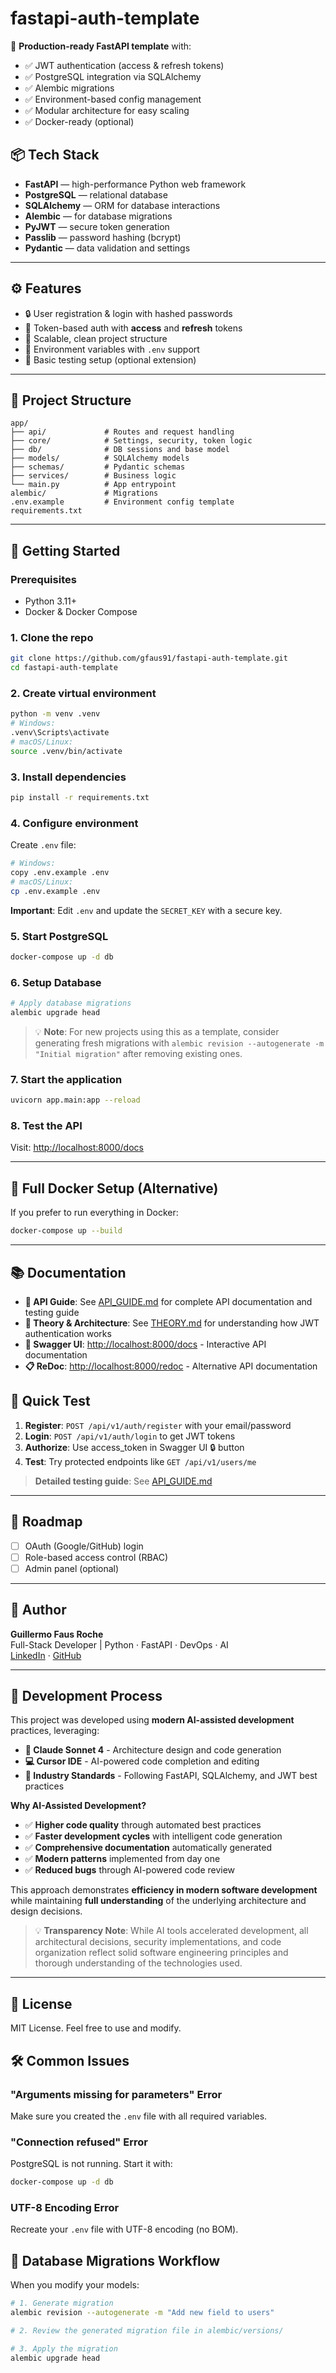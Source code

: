 # fastapi-auth-template

🚀 **Production-ready FastAPI template** with:

- ✅ JWT authentication (access & refresh tokens)
- ✅ PostgreSQL integration via SQLAlchemy
- ✅ Alembic migrations
- ✅ Environment-based config management
- ✅ Modular architecture for easy scaling
- ✅ Docker-ready (optional)

## 📦 Tech Stack

- **FastAPI** — high-performance Python web framework
- **PostgreSQL** — relational database
- **SQLAlchemy** — ORM for database interactions
- **Alembic** — for database migrations
- **PyJWT** — secure token generation
- **Passlib** — password hashing (bcrypt)
- **Pydantic** — data validation and settings

---

## ⚙️ Features

- 🔒 User registration & login with hashed passwords  
- 🔁 Token-based auth with **access** and **refresh** tokens  
- 🧩 Scalable, clean project structure  
- 🔧 Environment variables with `.env` support  
- 🧪 Basic testing setup (optional extension)

---

## 📂 Project Structure

```
app/
├── api/             # Routes and request handling
├── core/            # Settings, security, token logic
├── db/              # DB sessions and base model
├── models/          # SQLAlchemy models
├── schemas/         # Pydantic schemas
├── services/        # Business logic
└── main.py          # App entrypoint
alembic/             # Migrations
.env.example         # Environment config template
requirements.txt
```

---

## 🚀 Getting Started

### Prerequisites
- Python 3.11+
- Docker & Docker Compose

### 1. Clone the repo

```bash
git clone https://github.com/gfaus91/fastapi-auth-template.git
cd fastapi-auth-template
```

### 2. Create virtual environment

```bash
python -m venv .venv
# Windows:
.venv\Scripts\activate
# macOS/Linux:
source .venv/bin/activate
```

### 3. Install dependencies

```bash
pip install -r requirements.txt
```

### 4. Configure environment

Create `.env` file:

```bash
# Windows:
copy .env.example .env
# macOS/Linux:
cp .env.example .env
```

**Important**: Edit `.env` and update the `SECRET_KEY` with a secure key.

### 5. Start PostgreSQL

```bash
docker-compose up -d db
```

### 6. Setup Database

```bash
# Apply database migrations
alembic upgrade head
```

> 💡 **Note**: For new projects using this as a template, consider generating fresh migrations with `alembic revision --autogenerate -m "Initial migration"` after removing existing ones.

### 7. Start the application

```bash
uvicorn app.main:app --reload
```

### 8. Test the API

Visit: [http://localhost:8000/docs](http://localhost:8000/docs)

---

## 🐳 Full Docker Setup (Alternative)

If you prefer to run everything in Docker:

```bash
docker-compose up --build
```

---

## 📚 Documentation

- **📖 API Guide**: See [API_GUIDE.md](./API_GUIDE.md) for complete API documentation and testing guide
- **🧠 Theory & Architecture**: See [THEORY.md](./THEORY.md) for understanding how JWT authentication works
- **🔗 Swagger UI**: [http://localhost:8000/docs](http://localhost:8000/docs) - Interactive API documentation
- **📋 ReDoc**: [http://localhost:8000/redoc](http://localhost:8000/redoc) - Alternative API documentation

## 🧪 Quick Test

1. **Register**: `POST /api/v1/auth/register` with your email/password
2. **Login**: `POST /api/v1/auth/login` to get JWT tokens
3. **Authorize**: Use access_token in Swagger UI 🔒 button
4. **Test**: Try protected endpoints like `GET /api/v1/users/me`

> **Detailed testing guide**: See [API_GUIDE.md](./API_GUIDE.md)

---

## 📌 Roadmap

- [ ] OAuth (Google/GitHub) login
- [ ] Role-based access control (RBAC)
- [ ] Admin panel (optional)

---

## 👤 Author

**Guillermo Faus Roche**  
Full-Stack Developer | Python · FastAPI · DevOps · AI  
[LinkedIn](https://www.linkedin.com/in/guillermofausroche) · [GitHub](https://github.com/gfaus91)

---

## 🤖 Development Process

This project was developed using **modern AI-assisted development** practices, leveraging:

- **🧠 Claude Sonnet 4** - Architecture design and code generation
- **💻 Cursor IDE** - AI-powered code completion and editing
- **🔧 Industry Standards** - Following FastAPI, SQLAlchemy, and JWT best practices

**Why AI-Assisted Development?**
- ✅ **Higher code quality** through automated best practices
- ✅ **Faster development cycles** with intelligent code generation  
- ✅ **Comprehensive documentation** automatically generated
- ✅ **Modern patterns** implemented from day one
- ✅ **Reduced bugs** through AI-powered code review

This approach demonstrates **efficiency in modern software development** while maintaining **full understanding** of the underlying architecture and design decisions.

> 💡 **Transparency Note**: While AI tools accelerated development, all architectural decisions, security implementations, and code organization reflect solid software engineering principles and thorough understanding of the technologies used.

---

## 📝 License

MIT License. Feel free to use and modify.

## 🛠️ Common Issues

### "Arguments missing for parameters" Error
Make sure you created the `.env` file with all required variables.

### "Connection refused" Error
PostgreSQL is not running. Start it with:
```bash
docker-compose up -d db
```

### UTF-8 Encoding Error
Recreate your `.env` file with UTF-8 encoding (no BOM).

## 🔄 Database Migrations Workflow

When you modify your models:

```bash
# 1. Generate migration
alembic revision --autogenerate -m "Add new field to users"

# 2. Review the generated migration file in alembic/versions/

# 3. Apply the migration
alembic upgrade head
```